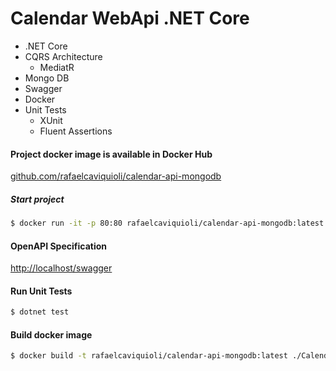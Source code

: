 # Calendar WebApi .NET Core

- .NET Core 
- CQRS Architecture
  - MediatR
- Mongo DB
- Swagger
- Docker
- Unit Tests
  - XUnit
  - Fluent Assertions
 
#### Project docker image is available in Docker Hub
 
[github.com/rafaelcaviquioli/calendar-api-mongodb](https://github.com/rafaelcaviquioli/calendar-api-mongodb)

##### Start project

```bash
$ docker run -it -p 80:80 rafaelcaviquioli/calendar-api-mongodb:latest
```

#### OpenAPI Specification

[http://localhost/swagger](http://localhost/swagger)

#### Run Unit Tests

```bash
$ dotnet test
```

#### Build docker image

```bash
$ docker build -t rafaelcaviquioli/calendar-api-mongodb:latest ./CalendarAPIMongo
```
